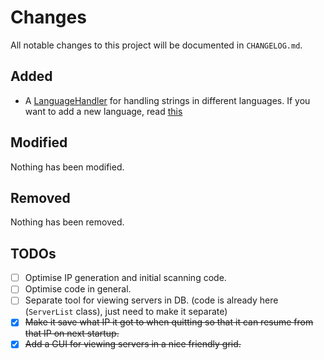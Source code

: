 # Changes
All notable changes to this project will be documented in `CHANGELOG.md`.

## Added
* A [LanguageHandler][langhand] for handling strings in different languages. If you want to add a new language, read [this][readme-lang]

## Modified
Nothing has been modified.

## Removed
Nothing has been removed.

## TODOs
- [ ] Optimise IP generation and initial scanning code.
- [ ] Optimise code in general.
- [ ] Separate tool for viewing servers in DB. (code is already here (`ServerList` class), just need to make it separate)
- [x] ~~Make it save what IP it got to when quitting so that it can resume from that IP on next startup.~~
- [x] ~~Add a GUI for viewing servers in a nice friendly grid.~~

[readme-lang]: https://github.com/StupidRepo/MCScanner/tree/main#languages
[langhand]: https://github.com/StupidRepo/MCScanner/blob/main/src/com/stupidrepo/mcscanner/language/LanguageHandler.java